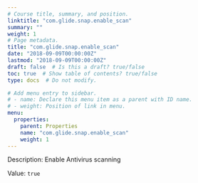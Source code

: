 ```yaml
---
# Course title, summary, and position.
linktitle: "com.glide.snap.enable_scan"
summary: ""
weight: 1
# Page metadata.
title: "com.glide.snap.enable_scan"
date: "2018-09-09T00:00:00Z"
lastmod: "2018-09-09T00:00:00Z"
draft: false  # Is this a draft? true/false
toc: true  # Show table of contents? true/false
type: docs  # Do not modify.

# Add menu entry to sidebar.
# - name: Declare this menu item as a parent with ID name.
# - weight: Position of link in menu.
menu:
  properties:
    parent: Properties
    name: "com.glide.snap.enable_scan"
    weight: 1
---
```


Description: Enable Antivirus scanning


Value: `true`